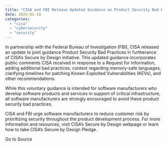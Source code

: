 ```yaml
---
title: "CISA and FBI Release Updated Guidance on Product Security Bad Practices"
date: 2025-01-19
categories: 
  - "cisa"
  - "cybersecurity"
  - "security"
---
```


In partnership with the Federal Bureau of Investigation (FBI), CISA released an update to joint guidance Product Security Bad Practices in furtherance of CISA’s Secure by Design initiative. This updated guidance incorporates public comments CISA received in response to a Request for Information, adding additional bad practices, context regarding memory-safe languages, clarifying timelines for patching Known Exploited Vulnerabilities (KEVs), and other recommendations.

While this voluntary guidance is intended for software manufacturers who develop software products and services in support of critical infrastructure, all software manufacturers are strongly encouraged to avoid these product security bad practices.

CISA and FBI urge software manufacturers to reduce customer risk by prioritizing security throughout the product development process. For more information and resources, visit CISA’s Secure by Design webpage or learn how to take CISA’s Secure by Design Pledge.

Go to Source
